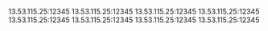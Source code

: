 13.53.115.25:12345
13.53.115.25:12345
13.53.115.25:12345
13.53.115.25:12345
13.53.115.25:12345
13.53.115.25:12345
13.53.115.25:12345
13.53.115.25:12345
